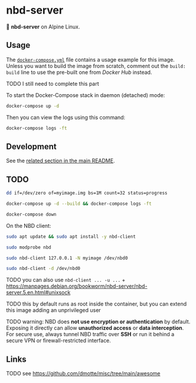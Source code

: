# nbd-server

:whale: **nbd-server** on Alpine Linux.

## Usage

The [`docker-compose.yml`](docker-compose.yml) file contains a usage example for this image. Unless you want to build the image from scratch, comment out the `build: build` line to use the pre-built one from _Docker Hub_ instead.

TODO I still need to complete this part

To start the Docker-Compose stack in daemon (detached) mode:

```bash
docker-compose up -d
```

Then you can view the logs using this command:

```bash
docker-compose logs -ft
```

## Development

See the [related section in the main README](/README.md#development).

## TODO

```bash
dd if=/dev/zero of=myimage.img bs=1M count=32 status=progress

docker-compose up -d --build && docker-compose logs -ft

docker-compose down
```

On the NBD client:

```bash
sudo apt update && sudo apt install -y nbd-client

sudo modprobe nbd

sudo nbd-client 127.0.0.1 -N myimage /dev/nbd0

sudo nbd-client -d /dev/nbd0
```

TODO you can also use `nbd-client ... -u ...` + https://manpages.debian.org/bookworm/nbd-server/nbd-server.5.en.html#unixsock

TODO this by default runs as root inside the container, but you can extend this image adding an unprivileged user

TODO warning: NBD does **not use encryption or authentication** by default. Exposing it directly can allow **unauthorized access** or **data interception**. For secure use, always tunnel NBD traffic over **SSH** or run it behind a secure VPN or firewall-restricted interface.

## Links

TODO see https://github.com/dmotte/misc/tree/main/awesome
